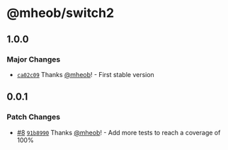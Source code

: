 # @mheob/switch2

## 1.0.0

### Major Changes

- [`ca02c09`](https://github.com/mheob/react-ui-library/commit/ca02c096952779cb840085808c68e1541ea5f6c9)
  Thanks [@mheob](https://github.com/mheob)! - First stable version

## 0.0.1

### Patch Changes

- [#8](https://github.com/mheob/react-ui-library/pull/8)
  [`91b8990`](https://github.com/mheob/react-ui-library/commit/91b899012d08daa5b77eeade1730a8035c7704f3)
  Thanks [@mheob](https://github.com/mheob)! - Add more tests to reach a coverage of 100%

